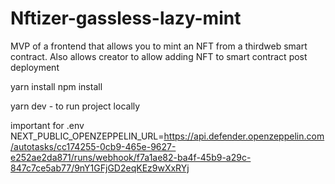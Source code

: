 # Nftizer-gassless-lazy-mint
MVP of a frontend that allows you to mint an NFT from a thirdweb smart contract. Also allows creator to allow adding NFT to smart contract post deployment

yarn install 
npm install

yarn dev - to run project locally

important for .env
NEXT_PUBLIC_OPENZEPPELIN_URL=https://api.defender.openzeppelin.com/autotasks/cc174255-0cb9-465e-9627-e252ae2da871/runs/webhook/f7a1ae82-ba4f-45b9-a29c-847c7ce5ab77/9nY1GFjGD2eqKEz9wXxRYj
